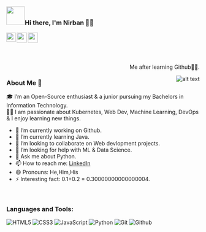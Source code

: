 ### <img src="https://cliply.co/wp-content/uploads/2019/06/391906110_WAVING_HAND_400px.gif" width="48">Hi there, I'm Nirban 👨‍💻

<a href="https://www.linkedin.com/in/nirban-roy-62a08b183/">
  <img align="left" width="24px" src="https://cdn.jsdelivr.net/npm/simple-icons@v3/icons/linkedin.svg"  />
</a>
<a href="https://twitter.com/NirbanRoy19">
  <img align="left" width="26px" src="https://cdn.jsdelivr.net/npm/simple-icons@v3/icons/twitter.svg" />
</a>
<a href="mailto:nirban012@gmail.com">
  <img align="left" width="26px" src="https://cdn.jsdelivr.net/npm/simple-icons@v3/icons/gmail.svg" />
</a>

<br><br>
---
<p align="right">Me after learning Github🤘🏻.</p>
<img src="https://media.giphy.com/media/cnhpl4IeYgU7MCBdV2/giphy.gif" alt="alt text" width="" height="" align="right">

### About Me 🚀
🎓 I’m an Open-Source enthusiast & a junior pursuing my Bachelors in Information Technology. </br>
👨‍💻  I am passionate about Kubernetes, Web Dev, Machine Learning, DevOps & I enjoy learning new things. </br>


- 🔭 I’m currently working on Github.
- 🌱 I’m currently learning Java.
- 👯 I’m looking to collaborate on Web devlopment projects.
- 🤔 I’m looking for help with ML & Data Science.
- 💬 Ask me about Python.
- 📫 How to reach me: [LinkedIn](https://www.linkedin.com/in/nirban-roy-62a08b183/)
- 😄 Pronouns: He,Him,His
- ⚡ Interesting fact: 0.1+0.2 = 0.30000000000000004.
<br>

### Languages and Tools:
<p>
<img src="https://img.shields.io/badge/HTML5-E34F26?logo=html5&logoColor=white&style=flat" alt="HTML5">
<img src="https://img.shields.io/badge/CSS3-1572B6?logo=css3&logoColor=white&style=flat" alt="CSS3">
<img src="https://img.shields.io/badge/JavaScript-F7DF1E?logo=javascript&logoColor=white&style=flat" alt="JavaScript">
<!-- <img src="https://img.shields.io/badge/React-61DAFB?logo=react&logoColor=white&style=flat" alt="React"> -->
<img src="https://img.shields.io/badge/Python-3776AB?logo=python&logoColor=white&style=flat" alt="Python">
<img src="https://img.shields.io/badge/Git-F05032?logo=git&logoColor=white&style=flat" alt="Git">
<img src="https://img.shields.io/badge/Github-181717?logo=github&logoColor=white&style=flat" alt="Github">
</p>

